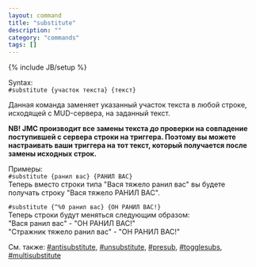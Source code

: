 ```yaml
---
layout: command
title: "substitute"
description: ""
category: "commands"
tags: []
---
```

{% include JB/setup %}

Syntax:  
`#substitute {участок текста} {текст}`

Данная команда заменяет указанный участок текста в любой строке, исходящей с MUD-сервера, на заданный текст.

**NB! JMC производит все замены текста _до_ проверки на совпадение поступившей с сервера строки на триггера. Поэтому вы можете настраивать ваши триггера на тот текст, который получается после замены исходных строк.**

Примеры:  
`#substitute {ранил вас} {РАНИЛ ВАС}`  
Теперь вместо строки типа "Вася тяжело ранил вас" вы будете получать строку "Вася тяжело РАНИЛ ВАС".

`#substitute {^%0 ранил вас} {ОН РАНИЛ ВАС!}`  
Теперь строки будут меняться следующим образом:  
"Вася ранил вас" - "ОН РАНИЛ ВАС!"  
"Стражник тяжело ранил вас" - "ОН РАНИЛ ВАС!"  

См. также: [#antisubstitute](#antisubstitute), [#unsubstitute](#unsubstitute), [#presub](#presub), [#togglesubs](#togglesubs), [#multisubstitute](#multisubstitute)
